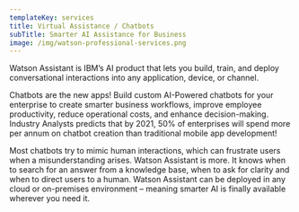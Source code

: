 ```yaml
---
templateKey: services
title: Virtual Assistance / Chatbots
subTitle: Smarter AI Assistance for Business
image: /img/watson-professional-services.png
---
```

Watson Assistant is IBM’s AI product that lets you build, train, and deploy conversational interactions into any application, device, or channel. 

Chatbots are the new apps! Build custom AI-Powered chatbots for your enterprise to create smarter business workflows, improve employee productivity, reduce operational costs, and enhance decision-making. Industry Analysts predicts that by 2021, 50% of enterprises will spend more per annum on chatbot creation than traditional mobile app development!

Most chatbots try to mimic human interactions, which can frustrate users when a misunderstanding arises. Watson Assistant is more. It knows when to search for an answer from a knowledge base, when to ask for clarity and when to direct users to a human. Watson Assistant can be deployed in any cloud or on-premises environment – meaning smarter AI is finally available wherever you need it.

